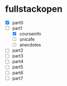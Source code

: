 # fullstackopen
- [x] part0
- [ ] part1
  - [x] courseinfo
  - [ ] unicafe
  - [ ] anecdotes
- [ ] part2
- [ ] part3
- [ ] part4
- [ ] part5
- [ ] part6
- [ ] part7